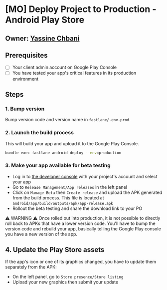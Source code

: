# \[MO\] Deploy Project to Production - Android Play Store

## Owner: [Yassine Chbani](https://github.com/bamlab/dev-standards/tree/7c8cb45d0180d9347226162c3ede3385df642670/react-native/setup/github.com/yassinecc/README.md)

## Prerequisites

* [ ] Your client admin account on Google Play Console
* [ ] You have tested your app's critical features in its production environment

## Steps

### 1. Bump version

Bump version code and version name in `fastlane/.env.prod`.

### 2. Launch the build process

This will build your app and upload it to the Google Play Console.

```bash
bundle exec fastlane android deploy --env=production
```

### 3. Make your app available for beta testing

* Log in to [the developer console](https://play.google.com/apps/publish/) with your project's account and select your app
* Go to `Release Management/App releases` in the left panel
* Click on `Manage Beta` then `Create release` and upload the APK generated from the build process. This file is located at `android/app/build/outputs/apk/app-release.apk`
* Rollout the beta testing and share the download link to your PO

⚠️ WARNING ⚠️ Once rolled out into production, it is not possible to directly roll back to APKs that have a lower version code. You'll have to bump the version code and rebuild your app, basically telling the Google Play console you have a new version of the app.

## 4. Update the Play Store assets

If the app's icon or one of its graphics changed, you have to update them separately from the APK:

* On the left panel, go to `Store presence/Store listing`
* Upload your new graphics then submit your update

